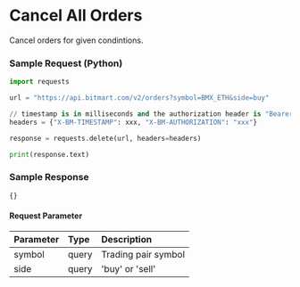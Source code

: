 # Cancel All Orders

Cancel orders for given condintions.

### Sample Request \(Python\)

```py
import requests

url = "https://api.bitmart.com/v2/orders?symbol=BMX_ETH&side=buy"

// timestamp is in milliseconds and the authorization header is "Bearer " + token
headers = {"X-BM-TIMESTAMP": xxx, "X-BM-AUTHORIZATION": "xxx"}

response = requests.delete(url, headers=headers)

print(response.text)
```

### Sample Response

```js
{}
```

#### Request Parameter

| Parameter | Type | Description |
| :--- | :--- | :--- |
| symbol | query | Trading pair symbol |
| side | query | 'buy' or 'sell' |







